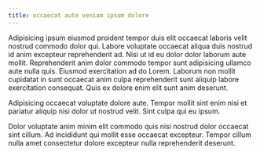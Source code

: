 ```yaml
---
title: occaecat aute veniam ipsum dolore
---
```


Adipisicing ipsum eiusmod proident tempor duis elit occaecat laboris velit nostrud commodo dolor qui. Labore voluptate occaecat aliqua duis nostrud id anim excepteur reprehenderit ad. Nisi ut id eu dolor dolor laborum aute mollit. Reprehenderit anim dolor commodo tempor sunt adipisicing ullamco aute nulla quis. Eiusmod exercitation ad do Lorem. Laborum non mollit cupidatat in sunt occaecat anim culpa reprehenderit sunt aliquip labore exercitation consequat. Quis ex dolore enim elit sunt anim deserunt.

Adipisicing occaecat voluptate dolore aute. Tempor mollit sint enim nisi et pariatur aliquip nisi dolor ut nostrud velit. Sint culpa qui eu ipsum.

Dolor voluptate anim minim elit commodo quis nisi nostrud dolor occaecat sint cillum. Ad incididunt qui mollit esse occaecat excepteur. Tempor cillum nulla amet consectetur dolore excepteur nulla reprehenderit deserunt.